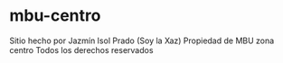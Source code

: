 # mbu-centro

Sitio hecho por Jazmín Isol Prado (Soy la Xaz)
Propiedad de MBU zona centro
Todos los derechos reservados
